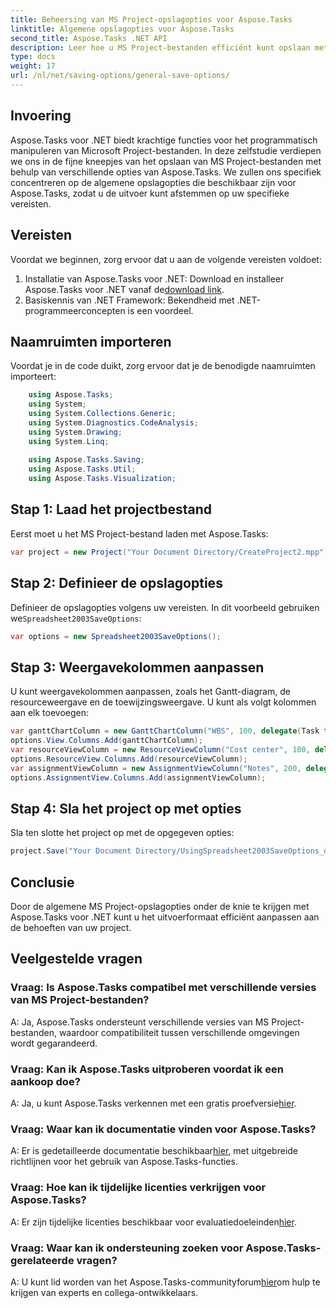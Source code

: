 ```yaml
---
title: Beheersing van MS Project-opslagopties voor Aspose.Tasks
linktitle: Algemene opslagopties voor Aspose.Tasks
second_title: Aspose.Tasks .NET API
description: Leer hoe u MS Project-bestanden efficiënt kunt opslaan met Aspose.Tasks voor .NET. Pas de uitvoeropties moeiteloos aan voor uw projecten.
type: docs
weight: 17
url: /nl/net/saving-options/general-save-options/
---
```

## Invoering
Aspose.Tasks voor .NET biedt krachtige functies voor het programmatisch manipuleren van Microsoft Project-bestanden. In deze zelfstudie verdiepen we ons in de fijne kneepjes van het opslaan van MS Project-bestanden met behulp van verschillende opties van Aspose.Tasks. We zullen ons specifiek concentreren op de algemene opslagopties die beschikbaar zijn voor Aspose.Tasks, zodat u de uitvoer kunt afstemmen op uw specifieke vereisten.
## Vereisten
Voordat we beginnen, zorg ervoor dat u aan de volgende vereisten voldoet:
1.  Installatie van Aspose.Tasks voor .NET: Download en installeer Aspose.Tasks voor .NET vanaf de[download link](https://releases.aspose.com/tasks/net/).
2. Basiskennis van .NET Framework: Bekendheid met .NET-programmeerconcepten is een voordeel.

## Naamruimten importeren
Voordat je in de code duikt, zorg ervoor dat je de benodigde naamruimten importeert:
```csharp
    using Aspose.Tasks;
    using System;
    using System.Collections.Generic;
    using System.Diagnostics.CodeAnalysis;
    using System.Drawing;
    using System.Linq;
    
    using Aspose.Tasks.Saving;
    using Aspose.Tasks.Util;
    using Aspose.Tasks.Visualization;
```

## Stap 1: Laad het projectbestand
Eerst moet u het MS Project-bestand laden met Aspose.Tasks:
```csharp
var project = new Project("Your Document Directory/CreateProject2.mpp");
```
## Stap 2: Definieer de opslagopties
 Definieer de opslagopties volgens uw vereisten. In dit voorbeeld gebruiken we`Spreadsheet2003SaveOptions`:
```csharp
var options = new Spreadsheet2003SaveOptions();
```
## Stap 3: Weergavekolommen aanpassen
U kunt weergavekolommen aanpassen, zoals het Gantt-diagram, de resourceweergave en de toewijzingsweergave. U kunt als volgt kolommen aan elk toevoegen:
```csharp
var ganttChartColumn = new GanttChartColumn("WBS", 100, delegate(Task task) { return task.Get(Tsk.WBS); });
options.View.Columns.Add(ganttChartColumn);
var resourceViewColumn = new ResourceViewColumn("Cost center", 100, delegate(Resource resource) { return resource.Get(Rsc.CostCenter); });
options.ResourceView.Columns.Add(resourceViewColumn);
var assignmentViewColumn = new AssignmentViewColumn("Notes", 200, delegate(ResourceAssignment assignment) { return assignment.Get(Asn.NotesText); });
options.AssignmentView.Columns.Add(assignmentViewColumn);
```
## Stap 4: Sla het project op met opties
Sla ten slotte het project op met de opgegeven opties:
```csharp
project.Save("Your Document Directory/UsingSpreadsheet2003SaveOptions_out.xml", options);
```

## Conclusie
Door de algemene MS Project-opslagopties onder de knie te krijgen met Aspose.Tasks voor .NET kunt u het uitvoerformaat efficiënt aanpassen aan de behoeften van uw project.
## Veelgestelde vragen
### Vraag: Is Aspose.Tasks compatibel met verschillende versies van MS Project-bestanden?
A: Ja, Aspose.Tasks ondersteunt verschillende versies van MS Project-bestanden, waardoor compatibiliteit tussen verschillende omgevingen wordt gegarandeerd.
### Vraag: Kan ik Aspose.Tasks uitproberen voordat ik een aankoop doe?
 A: Ja, u kunt Aspose.Tasks verkennen met een gratis proefversie[hier](https://releases.aspose.com/).
### Vraag: Waar kan ik documentatie vinden voor Aspose.Tasks?
 A: Er is gedetailleerde documentatie beschikbaar[hier](https://reference.aspose.com/tasks/net/), met uitgebreide richtlijnen voor het gebruik van Aspose.Tasks-functies.
### Vraag: Hoe kan ik tijdelijke licenties verkrijgen voor Aspose.Tasks?
 A: Er zijn tijdelijke licenties beschikbaar voor evaluatiedoeleinden[hier](https://purchase.aspose.com/temporary-license/).
### Vraag: Waar kan ik ondersteuning zoeken voor Aspose.Tasks-gerelateerde vragen?
 A: U kunt lid worden van het Aspose.Tasks-communityforum[hier](https://forum.aspose.com/c/tasks/15)om hulp te krijgen van experts en collega-ontwikkelaars.